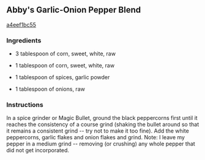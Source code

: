 ## Abby's Garlic-Onion Pepper Blend

[a4eef1bc55](http://www.food.com/recipe/abbys-garlic-onion-pepper-blend-417225)

### Ingredients

 - 3 tablespoon of corn, sweet, white, raw

 - 1 tablespoon of corn, sweet, white, raw

 - 1 tablespoon of spices, garlic powder

 - 1 tablespoon of onions, raw

### Instructions

In a spice grinder or Magic Bullet, ground the black peppercorns first until it reaches the consistency of a course grind (shaking the bullet around so that it remains a consistent grind -- try not to make it too fine). Add the white peppercorns, garlic flakes and onion flakes and grind. Note: I leave my pepper in a medium grind -- removing (or crushing) any whole pepper that did not get incorporated.